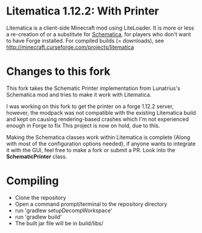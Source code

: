 Litematica 1.12.2: With Printer
==============
Litematica is a client-side Minecraft mod using LiteLoader.
It is more or less a re-creation of or a substitute for [Schematica](https://minecraft.curseforge.com/projects/schematica),
for players who don't want to have Forge installed.
For compiled builds (= downloads), see http://minecraft.curseforge.com/projects/litematica

Changes to this fork
====================

This fork takes the Schematic Printer implementation from Lunatrius's Schematica mod and tries to make it work with Litematica.

I was working on this fork to get the printer on a forge 1.12.2 server, however, the modpack was not compatible with the existing Litematica build and kept on causing rendering-based crashes which I'm not experienced enough in Forge to fix This project is now on hold, due to this.

Making the Schematica classes work within Litematica is complete (Along with most of the configuration options needed), if anyone wants to integrate it with the GUI, feel free to make a fork or submit a PR. Look into the **SchematicPrinter** class.

Compiling
=========
* Clone the repository
* Open a command prompt/terminal to the repository directory
* run 'gradlew setupDecompWorkspace'
* run 'gradlew build'
* The built jar file will be in build/libs/
